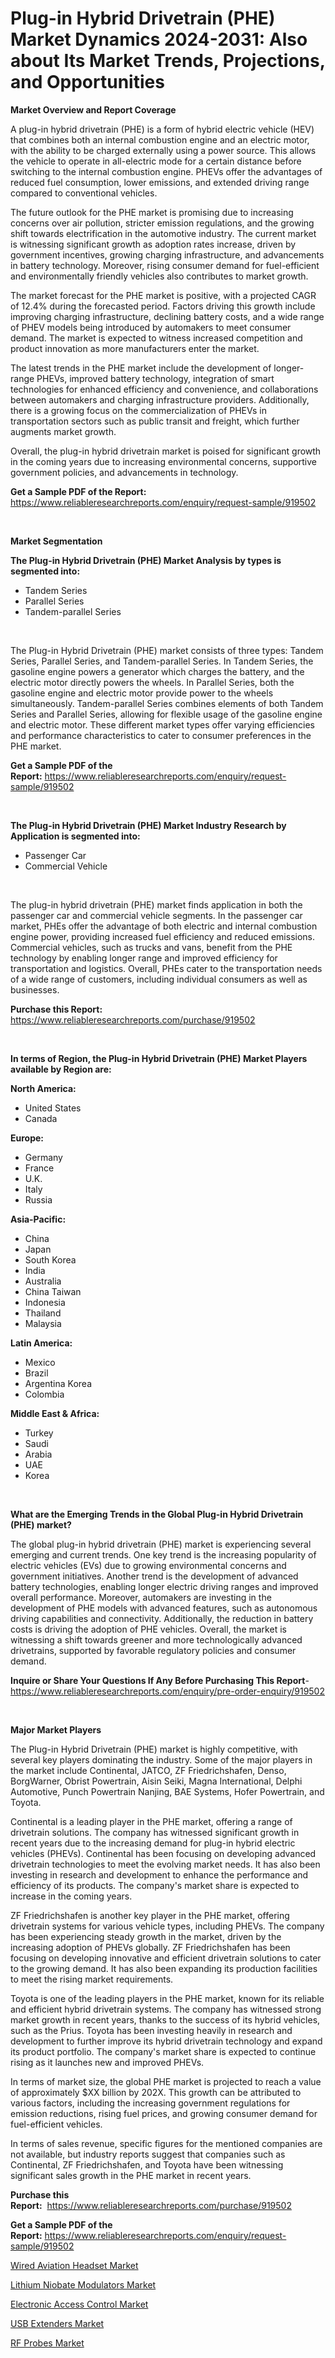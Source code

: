 <p><h1>Plug-in Hybrid Drivetrain (PHE) Market Dynamics 2024-2031: Also about Its Market Trends, Projections, and Opportunities</h1></p><p><strong>Market Overview and Report Coverage</strong></p>
<p><p>A plug-in hybrid drivetrain (PHE) is a form of hybrid electric vehicle (HEV) that combines both an internal combustion engine and an electric motor, with the ability to be charged externally using a power source. This allows the vehicle to operate in all-electric mode for a certain distance before switching to the internal combustion engine. PHEVs offer the advantages of reduced fuel consumption, lower emissions, and extended driving range compared to conventional vehicles.</p><p>The future outlook for the PHE market is promising due to increasing concerns over air pollution, stricter emission regulations, and the growing shift towards electrification in the automotive industry. The current market is witnessing significant growth as adoption rates increase, driven by government incentives, growing charging infrastructure, and advancements in battery technology. Moreover, rising consumer demand for fuel-efficient and environmentally friendly vehicles also contributes to market growth.</p><p>The market forecast for the PHE market is positive, with a projected CAGR of 12.4% during the forecasted period. Factors driving this growth include improving charging infrastructure, declining battery costs, and a wide range of PHEV models being introduced by automakers to meet consumer demand. The market is expected to witness increased competition and product innovation as more manufacturers enter the market.</p><p>The latest trends in the PHE market include the development of longer-range PHEVs, improved battery technology, integration of smart technologies for enhanced efficiency and convenience, and collaborations between automakers and charging infrastructure providers. Additionally, there is a growing focus on the commercialization of PHEVs in transportation sectors such as public transit and freight, which further augments market growth.</p><p>Overall, the plug-in hybrid drivetrain market is poised for significant growth in the coming years due to increasing environmental concerns, supportive government policies, and advancements in technology.</p></p>
<p><strong>Get a Sample PDF of the Report:</strong> <a href="https://www.reliableresearchreports.com/enquiry/request-sample/919502">https://www.reliableresearchreports.com/enquiry/request-sample/919502</a></p>
<p>&nbsp;</p>
<p><strong>Market Segmentation</strong></p>
<p><strong>The Plug-in Hybrid Drivetrain (PHE) Market Analysis by types is segmented into:</strong></p>
<p><ul><li>Tandem Series</li><li>Parallel Series</li><li>Tandem-parallel Series</li></ul></p>
<p>&nbsp;</p>
<p><p>The Plug-in Hybrid Drivetrain (PHE) market consists of three types: Tandem Series, Parallel Series, and Tandem-parallel Series. In Tandem Series, the gasoline engine powers a generator which charges the battery, and the electric motor directly powers the wheels. In Parallel Series, both the gasoline engine and electric motor provide power to the wheels simultaneously. Tandem-parallel Series combines elements of both Tandem Series and Parallel Series, allowing for flexible usage of the gasoline engine and electric motor. These different market types offer varying efficiencies and performance characteristics to cater to consumer preferences in the PHE market.</p></p>
<p><strong>Get a Sample PDF of the Report:</strong>&nbsp;<a href="https://www.reliableresearchreports.com/enquiry/request-sample/919502">https://www.reliableresearchreports.com/enquiry/request-sample/919502</a></p>
<p>&nbsp;</p>
<p><strong>The Plug-in Hybrid Drivetrain (PHE) Market Industry Research by Application is segmented into:</strong></p>
<p><ul><li>Passenger Car</li><li>Commercial Vehicle</li></ul></p>
<p>&nbsp;</p>
<p><p>The plug-in hybrid drivetrain (PHE) market finds application in both the passenger car and commercial vehicle segments. In the passenger car market, PHEs offer the advantage of both electric and internal combustion engine power, providing increased fuel efficiency and reduced emissions. Commercial vehicles, such as trucks and vans, benefit from the PHE technology by enabling longer range and improved efficiency for transportation and logistics. Overall, PHEs cater to the transportation needs of a wide range of customers, including individual consumers as well as businesses.</p></p>
<p><strong>Purchase this Report:</strong>&nbsp; <a href="https://www.reliableresearchreports.com/purchase/919502">https://www.reliableresearchreports.com/purchase/919502</a></p>
<p>&nbsp;</p>
<p><strong>In terms of Region, the Plug-in Hybrid Drivetrain (PHE) Market Players available by Region are:</strong></p>
<p>
    <p> <strong> North America: </strong>
        <ul>
            <li>United States</li>
            <li>Canada</li>
        </ul>
        </p> 
    <p> <strong> Europe: </strong>
        <ul>
            <li>Germany</li>
            <li>France</li>
            <li>U.K.</li>
            <li>Italy</li>
            <li>Russia</li>
        </ul>
        </p> 
    <p> <strong> Asia-Pacific: </strong>
        <ul>
            <li>China</li>
            <li>Japan</li>
            <li>South Korea</li>
            <li>India</li>
            <li>Australia</li>
            <li>China Taiwan</li>
            <li>Indonesia</li>
            <li>Thailand</li>
            <li>Malaysia</li>
        </ul>
        </p> 
    <p> <strong> Latin America: </strong>
        <ul>
            <li>Mexico</li>
            <li>Brazil</li>
            <li>Argentina Korea</li>
            <li>Colombia</li>
        </ul>
        </p> 
    <p> <strong> Middle East & Africa: </strong>
        <ul>
            <li>Turkey</li>
            <li>Saudi</li>
            <li>Arabia</li>
            <li>UAE</li>
            <li>Korea</li>
        </ul>
    </p>
    </p>
<p>&nbsp;</p>
<p><strong>What are the Emerging Trends in the Global Plug-in Hybrid Drivetrain (PHE) market?</strong></p>
<p><p>The global plug-in hybrid drivetrain (PHE) market is experiencing several emerging and current trends. One key trend is the increasing popularity of electric vehicles (EVs) due to growing environmental concerns and government initiatives. Another trend is the development of advanced battery technologies, enabling longer electric driving ranges and improved overall performance. Moreover, automakers are investing in the development of PHE models with advanced features, such as autonomous driving capabilities and connectivity. Additionally, the reduction in battery costs is driving the adoption of PHE vehicles. Overall, the market is witnessing a shift towards greener and more technologically advanced drivetrains, supported by favorable regulatory policies and consumer demand.</p></p>
<p><strong>Inquire or Share Your Questions If Any Before Purchasing This Report</strong>- <a href="https://www.reliableresearchreports.com/enquiry/pre-order-enquiry/919502">https://www.reliableresearchreports.com/enquiry/pre-order-enquiry/919502</a></p>
<p>&nbsp;</p>
<p><strong>Major Market Players</strong></p>
<p><p>The Plug-in Hybrid Drivetrain (PHE) market is highly competitive, with several key players dominating the industry. Some of the major players in the market include Continental, JATCO, ZF Friedrichshafen, Denso, BorgWarner, Obrist Powertrain, Aisin Seiki, Magna International, Delphi Automotive, Punch Powertrain Nanjing, BAE Systems, Hofer Powertrain, and Toyota.</p><p>Continental is a leading player in the PHE market, offering a range of drivetrain solutions. The company has witnessed significant growth in recent years due to the increasing demand for plug-in hybrid electric vehicles (PHEVs). Continental has been focusing on developing advanced drivetrain technologies to meet the evolving market needs. It has also been investing in research and development to enhance the performance and efficiency of its products. The company's market share is expected to increase in the coming years.</p><p>ZF Friedrichshafen is another key player in the PHE market, offering drivetrain systems for various vehicle types, including PHEVs. The company has been experiencing steady growth in the market, driven by the increasing adoption of PHEVs globally. ZF Friedrichshafen has been focusing on developing innovative and efficient drivetrain solutions to cater to the growing demand. It has also been expanding its production facilities to meet the rising market requirements.</p><p>Toyota is one of the leading players in the PHE market, known for its reliable and efficient hybrid drivetrain systems. The company has witnessed strong market growth in recent years, thanks to the success of its hybrid vehicles, such as the Prius. Toyota has been investing heavily in research and development to further improve its hybrid drivetrain technology and expand its product portfolio. The company's market share is expected to continue rising as it launches new and improved PHEVs.</p><p>In terms of market size, the global PHE market is projected to reach a value of approximately $XX billion by 202X. This growth can be attributed to various factors, including the increasing government regulations for emission reductions, rising fuel prices, and growing consumer demand for fuel-efficient vehicles.</p><p>In terms of sales revenue, specific figures for the mentioned companies are not available, but industry reports suggest that companies such as Continental, ZF Friedrichshafen, and Toyota have been witnessing significant sales growth in the PHE market in recent years.</p></p>
<p><strong>Purchase this Report:</strong>&nbsp;&nbsp;<a href="https://www.reliableresearchreports.com/purchase/919502">https://www.reliableresearchreports.com/purchase/919502</a></p>
<p></p>
<p><strong>Get a Sample PDF of the Report:</strong>&nbsp;<a href="https://www.reliableresearchreports.com/enquiry/request-sample/919502">https://www.reliableresearchreports.com/enquiry/request-sample/919502</a></p>
<p><p><a href="https://github.com/prosalinda88/Market-Research-Report-List-2/blob/main/wired-aviation-headset-market.md">Wired Aviation Headset Market</a></p><p><a href="https://github.com/amae102299/Market-Research-Report-List-2/blob/main/lithium-niobate-modulators-market.md">Lithium Niobate Modulators Market</a></p><p><a href="https://github.com/melchekhinf/Market-Research-Report-List-2/blob/main/electronic-access-control-market.md">Electronic Access Control Market</a></p><p><a href="https://github.com/sndrkn/Market-Research-Report-List-2/blob/main/usb-extenders-market.md">USB Extenders Market</a></p><p><a href="https://github.com/jonneygiverf/Market-Research-Report-List-2/blob/main/rf-probes-market.md">RF Probes Market</a></p></p>